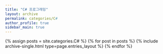 ```yaml
---
title: "C# 프로그래밍"
layout: archive
permalink: categories/C#
author_profile: true
sidebar_main: true
---
```



{% assign posts = site.categories.C# %}
{% for post in posts %} {% include archive-single.html type=page.entries_layout %} {% endfor %}
